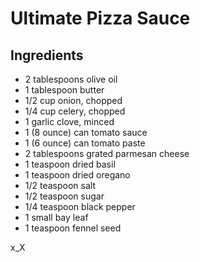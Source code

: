 # Ultimate Pizza Sauce  
  
## Ingredients  
- 2 tablespoons olive oil
- 1 tablespoon butter
- 1/2 cup onion, chopped
- 1/4 cup celery, chopped
- 1 garlic clove, minced
- 1 (8 ounce) can tomato sauce
- 1 (6 ounce) can tomato paste
- 2 tablespoons grated parmesan cheese
- 1 teaspoon dried basil
- 1 teaspoon dried oregano
- 1/2 teaspoon salt
- 1/2 teaspoon sugar
- 1/4 teaspoon black pepper
- 1 small bay leaf
- 1 teaspoon fennel seed
  
x_X

